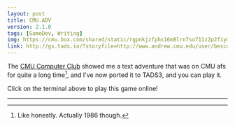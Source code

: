 ```yaml
---
layout: post
title: CMU.ADV
version: 2.1.0
tags: [GameDev, Writing]
img: https://cmu.box.com/shared/static/rgpnkjzfphx16m8lrn7so711z2p2fiym.gif
link: http://gs.tads.io/?storyfile=http://www.andrew.cmu.edu/user/bescott/cmu.adv/cmu_adv.t3
---
```



The [CMU Computer Club][] showed me a text adventure that was on CMU afs for quite a long time[^1], and I've now ported it to TADS3, and you can play it.

Click on the terminal above to play this game online!


---

[^1]: Like honestly. Actually 1986 though.

[CMU Computer Club]: <http://club.cc.cmu.edu>
